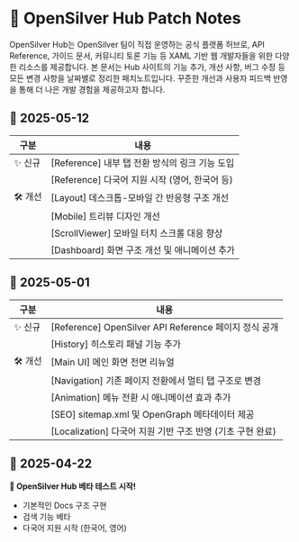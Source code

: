 # 📝 OpenSilver Hub Patch Notes

OpenSilver Hub는 OpenSilver 팀이 직접 운영하는 공식 플랫폼 허브로, API Reference, 가이드 문서, 커뮤니티 토론 기능 등 XAML 기반 웹 개발자들을 위한 다양한 리소스를 제공합니다. 본 문서는 Hub 사이트의 기능 추가, 개선 사항, 버그 수정 등 모든 변경 사항을 날짜별로 정리한 패치노트입니다. 꾸준한 개선과 사용자 피드백 반영을 통해 더 나은 개발 경험을 제공하고자 합니다.

## 📅 2025-05-12

| 구분    | 내용                                                                 |
|---------|----------------------------------------------------------------------|
| ✨ 신규 | [Reference] 내부 탭 전환 방식의 링크 기능 도입                        |
|        | [Reference] 다국어 지원 시작 (영어, 한국어 등)                        |
| 🛠 개선 | [Layout] 데스크톱-모바일 간 반응형 구조 개선                         |
|        | [Mobile] 트리뷰 디자인 개선                                           |
|        | [ScrollViewer] 모바일 터치 스크롤 대응 향상                           |
|        | [Dashboard] 화면 구조 개선 및 애니메이션 추가                         |

## 📅 2025-05-01

| 구분    | 내용                                                                 |
|---------|----------------------------------------------------------------------|
| ✨ 신규 | [Reference] OpenSilver API Reference 페이지 정식 공개                |
|        | [History] 히스토리 패널 기능 추가                                     |
| 🛠 개선 | [Main UI] 메인 화면 전면 리뉴얼                                      |
|        | [Navigation] 기존 페이지 전환에서 멀티 탭 구조로 변경                 |
|        | [Animation] 메뉴 전환 시 애니메이션 효과 추가                         |
|        | [SEO] sitemap.xml 및 OpenGraph 메타데이터 제공                        |
|        | [Localization] 다국어 지원 기반 구조 반영 (기초 구현 완료)            |


## 📅 2025-04-22

**🎉 OpenSilver Hub 베타 테스트 시작!**

- 기본적인 Docs 구조 구현  
- 검색 기능 베타  
- 다국어 지원 시작 (한국어, 영어)

